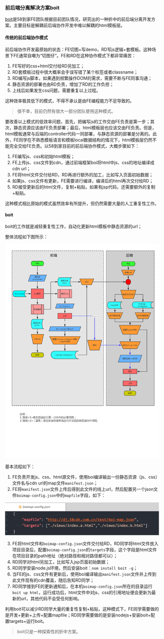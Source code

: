 ### 前后端分离解决方案boit

[boit](https://github.com/boijs/boit)是58到家FE团队根据目前团队情况，研究出的一种折中的前后端分离开发方案。主要目标是解耦前后端协作开发中难以解耦的html模板层。

#### 传统的前后端协作模式
前后端协作开发最原始的状态：FE切图+写demo，RD写js逻辑+套模板。这种场景下FE通常自嘲为“切图仔”。FE和RD在这种协作模式下都非常痛苦：
1. FE写好的css+html交付给RD另加工；
2. RD套模板过程中很大概率会手误写错了某个标签或者classname；
3. RD编写js脚本，如果遇到频繁操作DOM的需求，需要不断与FE同事沟通；
4. 静态资源的部署也由RD负责，增加了RD的工作负担；
5. 上线后如果发生css问题，需要重复以上过程。

这种效率极其低下的模式，不得不承认是由FE编程能力不足导致的。

> 很不幸，目前仍然有很大一部分团队使用这种模式。

要改善以上模式的低效率问题，首先，把编写js的工作交由FE负责是第一步；其次，静态资源应该由FE负责部署；最后，html模板层也应该交由FE负责。但是，html模板通常与后端的controller代码一同部署，与静态资源的部署是分离的。此外，FE同学在不熟悉模板语言和模板local数据结构的情况下，html模板层仍然不能完全交给FE负责。以58到家目前的前后端协作模式，大概步骤如下：

1. FE编写js、css和初始html模板；
2. FE上传js、css文件到cdn，通过前端框架boi将html中js、css的地址编译成cdn url；
3. FE将html文件交付给RD，RD再进行额外的加工，比如写入页面初始数据；
4. 如果js、css文件有更新，FE需要进行编译，编译后的html再次交付给RD；
5. RD接受更新后的html文件，复制+粘贴，如果有jsp代码，还需要额外的复制+粘贴。

这种模式相比原始的模式虽然效率有所提升，但仍然需要大量的人工重复性工作。

#### boit

boit的工作就是减轻重复性工作，自动化更新html模板中静态资源的url；

整体流程如下图所示：

![boit](assets/boit.png)

基本流程如下：

1. FE负责开发js、css、html源文件，使用boi编译输出一份静态资源（js、css）文件名与cdn url的map文件`manifest.json`；
2. FE将`manifest.json`文件上传后得到此文件的线上url，然后配置另一个json文件`boimap-config.json`中的`mapfile`字段，如下：

![boit](assets/image002.png)

3. FE将html文件和`boimap-config.json`文件交付给RD，RD同学将html文件放入项目目录后，配置`boimap-config.json`的`targets`字段，这个字段是html文件在项目目录的path地址（绝对路径和相对路径都可以）；
4. RD同学对html另加工，比如写入jsp页面初始数据；
5. RD同学安装node.js环境，然后安装boit：`nom install boit -g`；
6. 当FE的js、css文件有更新后，使用boi编译输出`manifest.json`文件并上传到此文件现有的cdn覆盖，随后告知RD同学；
7. RD同学接到FE的更新通知后，在本机`boimap-config.json`所在的目录运行`boit up html`，运行成功后，html文件中对js、css的引用地址便会更新为最新的url，其他代码不会受任何影响。

利用boit可以减少RD同学大量的重复性复制+粘贴，这种模式下，FE同学需要做的是开发+更新+上传+配置mapfile；RD同学需要做的是安装nodejs+安装boit+配置targets+运行boit。

> boit只是一种探索性的折中方案。
